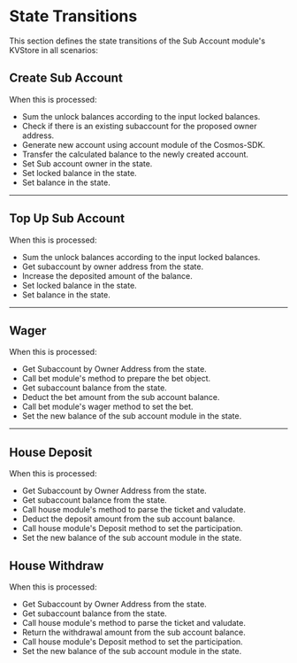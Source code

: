# **State Transitions**

This section defines the state transitions of the Sub Account module's KVStore in all scenarios:

## **Create Sub Account**

When this is processed:

- Sum the unlock balances according to the input locked balances.
- Check if there is an existing subaccount for the proposed owner address.
- Generate new account using account module of the Cosmos-SDK.
- Transfer the calculated balance to the newly created account.
- Set Sub account owner in the state.
- Set locked balance in the state.
- Set balance in the state.

---

## **Top Up Sub Account**

When this is processed:

- Sum the unlock balances according to the input locked balances.
- Get subaccount by owner address from the state.
- Increase the deposited amount of the balance.
- Set locked balance in the state.
- Set balance in the state.

---

## **Wager**

When this is processed:

- Get Subaccount by Owner Address from the state.
- Call bet module's method to prepare the bet object.
- Get subaccount balance from the state.
- Deduct the bet amount from the sub account balance.
- Call bet module's wager method to set the bet.
- Set the new balance of the sub account module in the state.

---

## **House Deposit**

When this is processed:

- Get Subaccount by Owner Address from the state.
- Get subaccount balance from the state.
- Call house module's method to parse the ticket and valudate.
- Deduct the deposit amount from the sub account balance.
- Call house module's Deposit method to set the participation.
- Set the new balance of the sub account module in the state.

## **House Withdraw**

When this is processed:

- Get Subaccount by Owner Address from the state.
- Get subaccount balance from the state.
- Call house module's method to parse the ticket and valudate.
- Return the withdrawal amount from the sub account balance.
- Call house module's Deposit method to set the participation.
- Set the new balance of the sub account module in the state.
